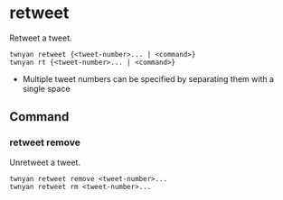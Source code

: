 # retweet

Retweet a tweet.

```
twnyan retweet {<tweet-number>... | <command>}
twnyan rt {<tweet-number>... | <command>}
```

- Multiple tweet numbers can be specified by separating them with a single space

## Command

### retweet remove

Unretweet a tweet.

```
twnyan retweet remove <tweet-number>...
twnyan retweet rm <tweet-number>...
```
